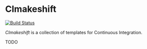 # CImakeshift

[![Build Status](https://dev.azure.com/moritzbeutel/CImakeshift/_apis/build/status/mbeutel.CImakeshift?branchName=master)](https://dev.azure.com/moritzbeutel/CImakeshift/_build/latest?definitionId=7&branchName=master)

*CImakeshift* is a collection of templates for Continuous Integration.


TODO